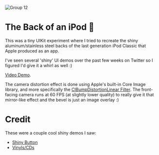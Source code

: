 
![Group 12](https://user-images.githubusercontent.com/7917503/230648268-4c3de4e4-b63b-4e22-a5b2-0cde9d02e176.png)


# The Back of an iPod 🪩

This was a tiny UIKit experiment where I tried to recreate the shiny aluminum/stainless steel backs of the last generation iPod Classic that Apple produced as an app.

I've seen several 'shiny' UI demos over the past few weeks on Twitter so I figured I'd give it a whirl as well :)

[Video Demo](https://i.imgur.com/AJgrdQm.mp4).

The camera distortion effect is done using Apple's built-in Core Image library, and more specifically the [CIBumpDistortionLinear Filter](https://developer.apple.com/library/archive/documentation/GraphicsImaging/Reference/CoreImageFilterReference/index.html#//apple_ref/doc/filter/ci/CIBumpDistortionLinear). The front-facing camera runs at 60 FPS (at slightly lower quality) to really give it that mirror-like effect and the bevel is just an image overlay :)


# Credit

These were a couple cool shiny demos I saw:

* [Shiny Button](https://twitter.com/alexwidua/status/1630998774247030786?s=20)
* [Vinyls/CDs](https://twitter.com/itsdpark/status/1625245210774056962?s=20)
